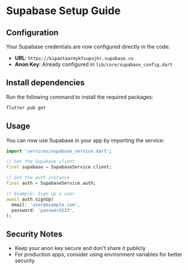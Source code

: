 # Supabase Setup Guide

## Configuration

Your Supabase credentials are now configured directly in the code:

- **URL**: `https://kipantaarmykfxupujhr.supabase.co`
- **Anon Key**: Already configured in `lib/core/supabase_config.dart`

## Install dependencies

Run the following command to install the required packages:
```bash
flutter pub get
```

## Usage

You can now use Supabase in your app by importing the service:

```dart
import 'services/supabase_service.dart';

// Get the Supabase client
final supabase = SupabaseService.client;

// Get the auth instance
final auth = SupabaseService.auth;

// Example: Sign up a user
await auth.signUp(
  email: 'user@example.com',
  password: 'password123',
);
```

## Security Notes

- Keep your anon key secure and don't share it publicly
- For production apps, consider using environment variables for better security 